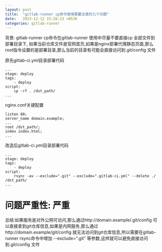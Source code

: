 ```yaml
---
layout: post
title:  "gitlab-runner cp命令使用需要注意的几个问题"
date:   2023-12-12 15:26:23 +0530
categories: gitlab-runner
---
```

背景:
gitlab-runner cp命令在gitlab-runner 使用中尽量不要直接cp 全部文件到部署目录下, 如果当前仓库文件是官网首页,如果是nginx部署代理静态页面,那么 root指令设置的是部署目录,那么当前的目录有可能会直接访问到.git/config 文件


原先gitlab-ci.yml目录部署代码
```
...
stage: deploy
tags:
	- deploy
script:
	cp -rf . /dst_path/
...
```


nginx.conf关键配置
```
listen 80;
server_name domain.example;
...
root /dst_path/;
index index.html;
...
```

改造后gitlab-ci.yml目录部署代码
```
...
stage: deploy
tags:
	- deploy
script:
	rsync -av --exclude=".git" --exclude=".gitlab-ci.yml" --delete ./ /dst_path/
...
```

# 问题严重性: 严重
总结:如果服务是对外公网可访问,那么通过http://domain.example/.git/config 可以直接拿到git仓库信息,如果是内网服务,那么通过http://domain.example/git/config 就无法访问到git仓库信息,所以需要在gitlab-runner rsync命令中增加 --exclude=".git" 等参数,这样就可以避免直接访问到.git/config 文件